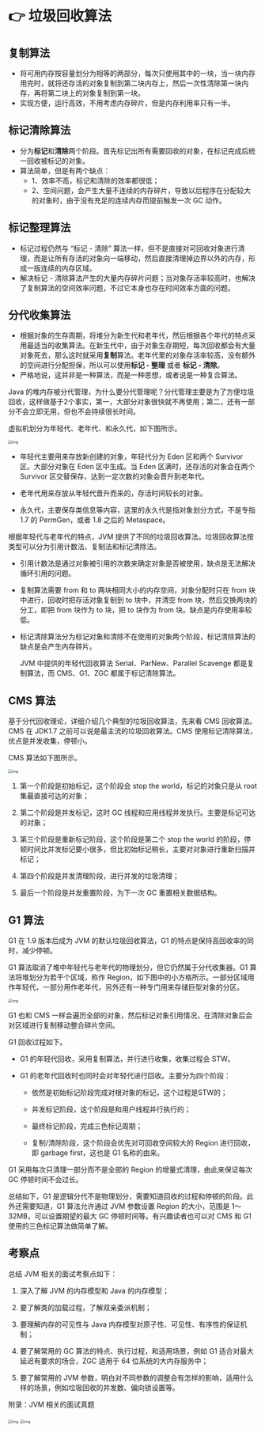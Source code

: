 # 👉 垃圾回收算法

## 复制算法

- 将可用内存按容量划分为相等的两部分，每次只使用其中的一块，当一块内存用完时，就将还存活的对象复制到第二块内存上，然后一次性清除第一块内存，再将第二块上的对象复制到第一块。
- 实现方便，运行高效，不用考虑内存碎片，但是内存利用率只有一半。

## 标记清除算法

- 分为**标记**和**清除**两个阶段。首先标记出所有需要回收的对象，在标记完成后统一回收被标记的对象。
- 算法简单，但是有两个缺点：
  - 1、效率不高，标记和清除的效率都很低；
  - 2、空间问题，会产生大量不连续的内存碎片，导致以后程序在分配较大的对象时，由于没有充足的连续内存而提前触发一次 GC 动作。

## 标记整理算法

- 标记过程仍然与 “标记 - 清除” 算法一样，但不是直接对可回收对象进行清理，而是让所有存活的对象向一端移动，然后直接清理掉边界以外的内存，形成一版连续的内存区域。
- 解决标记 - 清除算法产生的大量内存碎片问题；当对象存活率较高时，也解决了复制算法的空间效率问题，不过它本身也存在时间效率方面的问题。

## 分代收集算法

- 根据对象的生存周期，将堆分为新生代和老年代，然后根据各个年代的特点采用最适当的收集算法。在新生代中，由于对象生存期短，每次回收都会有大量对象死去，那么这时就采用**复制**算法。老年代里的对象存活率较高，没有额外的空间进行分配担保，所以可以使用**标记 - 整理** 或者 **标记 - 清除**。
- 严格地说，这并非是一种算法，而是一种思想，或者说是一种复合算法。

Java 的堆内存被分代管理，为什么要分代管理呢？分代管理主要是为了方便垃圾回收，这样做基于2个事实，第一，大部分对象很快就不再使用；第二，还有一部分不会立即无用，但也不会持续很长时间。

 虚拟机划分为年轻代、老年代、和永久代，如下图所示。

<img src="http://s0.lgstatic.com/i/image2/M01/8A/BB/CgoB5l14luqAFGZHAABEqvU94zM441.png" alt="img" style="zoom:50%;" />

- 年轻代主要用来存放新创建的对象，年轻代分为 Eden 区和两个 Survivor 区。大部分对象在 Eden 区中生成。当 Eden 区满时，还存活的对象会在两个 Survivor 区交替保存，达到一定次数的对象会晋升到老年代。

- 老年代用来存放从年轻代晋升而来的，存活时间较长的对象。

- 永久代，主要保存类信息等内容，这里的永久代是指对象划分方式，不是专指 1.7 的 PermGen，或者 1.8 之后的 Metaspace。


 根据年轻代与老年代的特点，JVM 提供了不同的垃圾回收算法。垃圾回收算法按类型可以分为引用计数法、复制法和标记清除法。

- 引用计数法是通过对象被引用的次数来确定对象是否被使用，缺点是无法解决循环引用的问题。

- 复制算法需要 from 和 to 两块相同大小的内存空间，对象分配时只在 from 块中进行，回收时把存活对象复制到 to 块中，并清空 from 块，然后交换两块的分工，即把 from 块作为 to 块，把 to 块作为 from 块。缺点是内存使用率较低。

- 标记清除算法分为标记对象和清除不在使用的对象两个阶段，标记清除算法的缺点是会产生内存碎片。


  JVM 中提供的年轻代回收算法 Serial、ParNew、Parallel Scavenge 都是复制算法，而 CMS、G1、ZGC 都属于标记清除算法。

## CMS 算法

基于分代回收理论，详细介绍几个典型的垃圾回收算法，先来看 CMS 回收算法。CMS 在 JDK1.7 之前可以说是最主流的垃圾回收算法。CMS 使用标记清除算法，优点是并发收集，停顿小。

CMS 算法如下图所示。

<img src="http://s0.lgstatic.com/i/image2/M01/8A/DB/CgotOV14luqAB61oAABezTrv-gg961.png" alt="img" style="zoom:50%;" />

1. 第一个阶段是初始标记，这个阶段会 stop the world，标记的对象只是从 root 集最直接可达的对象；

2. 第二个阶段是并发标记，这时 GC 线程和应用线程并发执行。主要是标记可达的对象；

3. 第三个阶段是重新标记阶段，这个阶段是第二个 stop the world 的阶段，停顿时间比并发标记要小很多，但比初始标记稍长，主要对对象进行重新扫描并标记；

4. 第四个阶段是并发清理阶段，进行并发的垃圾清理；

5. 最后一个阶段是并发重置阶段，为下一次 GC 重置相关数据结构。

##  G1 算法

G1 在 1.9 版本后成为 JVM 的默认垃圾回收算法，G1 的特点是保持高回收率的同时，减少停顿。

G1 算法取消了堆中年轻代与老年代的物理划分，但它仍然属于分代收集器。G1 算法将堆划分为若干个区域，称作 Region，如下图中的小方格所示。一部分区域用作年轻代，一部分用作老年代，另外还有一种专门用来存储巨型对象的分区。

<img src="http://s0.lgstatic.com/i/image2/M01/8A/BB/CgoB5l14luqAR5suAAB5tOFWo20859.png" alt="img" style="zoom:50%;" />

G1 也和 CMS 一样会遍历全部的对象，然后标记对象引用情况，在清除对象后会对区域进行复制移动整合碎片空间。

 

G1 回收过程如下。

- G1 的年轻代回收，采用复制算法，并行进行收集，收集过程会 STW。

- G1 的老年代回收时也同时会对年轻代进行回收。主要分为四个阶段：

  - 依然是初始标记阶段完成对根对象的标记，这个过程是STW的；

  - 并发标记阶段，这个阶段是和用户线程并行执行的；
  - 最终标记阶段，完成三色标记周期；
  - 复制/清除阶段，这个阶段会优先对可回收空间较大的 Region 进行回收，即 garbage first，这也是 G1 名称的由来。

G1 采用每次只清理一部分而不是全部的 Region 的增量式清理，由此来保证每次 GC 停顿时间不会过长。

总结如下，G1 是逻辑分代不是物理划分，需要知道回收的过程和停顿的阶段。此外还需要知道，G1 算法允许通过 JVM 参数设置 Region 的大小，范围是 1～32MB，可以设置期望的最大 GC 停顿时间等。有兴趣读者也可以对 CMS 和 G1 使用的三色标记算法做简单了解。

## 考察点

总结 JVM 相关的面试考察点如下：

1. 深入了解 JVM 的内存模型和 Java 的内存模型；

2. 要了解类的加载过程，了解双亲委派机制；

3. 要理解内存的可见性与 Java 内存模型对原子性、可见性、有序性的保证机制；

4. 要了解常用的 GC 算法的特点、执行过程，和适用场景，例如 G1 适合对最大延迟有要求的场合，ZGC 适用于 64 位系统的大内存服务中；

5. 要了解常用的 JVM 参数，明白对不同参数的调整会有怎样的影响，适用什么样的场景，例如垃圾回收的并发数、偏向锁设置等。

附录：JVM 相关的面试真题

<img src="http://s0.lgstatic.com/i/image2/M01/8A/DB/CgotOV14luqALq0IAACqj_5S_nw868.png" alt="img" style="zoom:50%;" />

<img src="http://s0.lgstatic.com/i/image2/M01/8A/BB/CgoB5l14luuAJqWRAACFJ6QM8Tg783.png" alt="img" style="zoom:50%;" />
